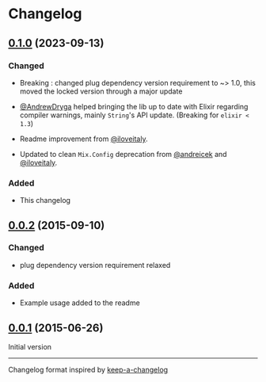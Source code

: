 # Changelog

## [0.1.0] (2023-09-13)

### Changed

* Breaking : changed plug dependency version requirement to ~> 1.0, this moved the locked version through a major update
* [@AndrewDryga](https://github.com/AndrewDryga) helped bringing the lib up to date with Elixir regarding compiler warnings, mainly `String`'s API update. (Breaking for `elixir < 1.3`)

* Readme improvement from [@iloveitaly](https://github.com/iloveitaly).
* Updated to clean `Mix.Config` deprecation from [@andreicek](https://github.com/andreicek) and [@iloveitaly](https://github.com/iloveitaly).

### Added

* This changelog

## [0.0.2] (2015-09-10)

### Changed

* plug dependency version requirement relaxed

### Added

* Example usage added to the readme

## [0.0.1] (2015-06-26)

Initial version

---

Changelog format inspired by [keep-a-changelog](https://github.com/olivierlacan/keep-a-changelog)

[unreleased]: https://github.com/kbrw/plug_forwarded_peer/compare/v0.0.2...HEAD

[0.1.0]: https://github.com/kbrw/plug_forwarded_peer/compare/v0.0.2...v0.1.0
[0.0.2]: https://github.com/kbrw/plug_forwarded_peer/compare/v0.0.1...v0.0.2
[0.0.1]: https://github.com/kbrw/plug_forwarded_peer/compare/99b114c...v0.0.1
